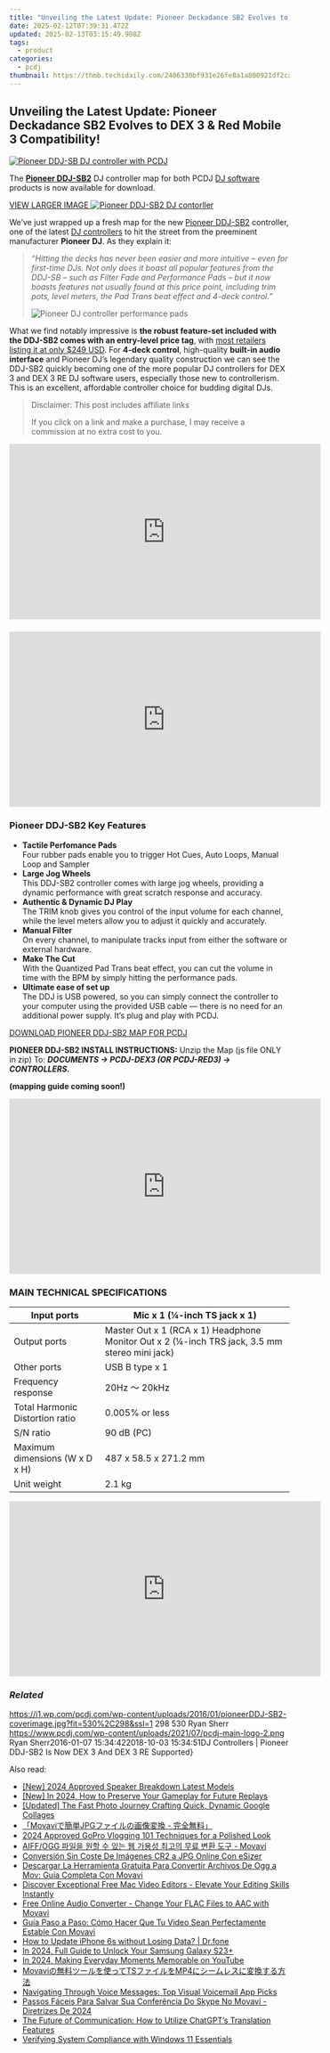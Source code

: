 ```yaml
---
title: "Unveiling the Latest Update: Pioneer Deckadance SB2 Evolves to DEX 3 & Red Mobile 3 Compatibility!"
date: 2025-02-12T07:39:31.472Z
updated: 2025-02-13T03:15:49.908Z
tags:
  - product
categories:
  - pcdj
thumbnail: https://thmb.techidaily.com/2406330bf931e26fe8a1a800921df2ca60aab8badbd84f3b12dc61e65092f344.jpg
---
```


## Unveiling the Latest Update: Pioneer Deckadance SB2 Evolves to DEX 3 & Red Mobile 3 Compatibility!

[![Pioneer DDJ-SB DJ controller with PCDJ](https://i1.wp.com/pcdj.com/wp-content/uploads/2016/01/pioneerDDJ-SB2-coverimage.jpg?resize=530%2C298&ssl=1)](https://i1.wp.com/pcdj.com/wp-content/uploads/2016/01/pioneerDDJ-SB2-coverimage.jpg?fit=530%2C298&ssl=1 "Pioneer DJ-SB2 DJ Controller blog post")

The [**Pioneer DDJ-SB2**](http://9nl.at/fr83) DJ controller map for both PCDJ [DJ software](https://tools.techidaily.com/pcdj/products/) products is now available for download.

[VIEW LARGER IMAGE ![Pioneer DDJ-SB2 DJ contorller](https://i1.wp.com/pcdj.com/wp-content/uploads/2016/01/pdj_ddj-sb2-main.png?fit=300%2C225&ssl=1 "Pioneer DDJ-SB2 DJ Controller")](https://i1.wp.com/pcdj.com/wp-content/uploads/2016/01/pdj%5Fddj-sb2-main.png?fit=1024%2C768&ssl=1)

We’ve just wrapped up a fresh map for the new [Pioneer DDJ-SB2](http://9nl.at/fr83) controller, one of the latest [DJ controllers](https://tools.techidaily.com/pcdj/products/) to hit the street from the preeminent manufacturer **Pioneer DJ**. As they explain it:

> _“Hitting the decks has never been easier and more intuitive – even for first-time DJs. Not only does it boast all popular features from the DDJ-SB – such as Filter Fade and Performance Pads – but it now boasts features not usually found at this price point, including trim pots, level meters, the Pad Trans beat effect and 4-deck control.”_
> 
> ![Pioneer DJ controller performance pads](https://i2.wp.com/pcdj.com/wp-content/uploads/2016/01/DDJSB2_performance-pads.jpg?fit=300%2C300&ssl=1 "Pioneer DDJ-SB2 Performance Pads")

What we find notably impressive is **the robust feature-set included with the DDJ-SB2 comes with an entry-level price tag**, with [most retailers listing it at only $249 USD](http://9nl.at/fr83). For **4-deck control**, high-quality **built-in audio interface** and Pioneer DJ’s legendary quality construction we can see the DDJ-SB2 quickly becoming one of the more popular DJ controllers for DEX 3 and DEX 3 RE DJ software users, especially those new to controllerism. This is an excellent, affordable controller choice for budding digital DJs.

>  Disclaimer: This post includes affiliate links
>
>  If you click on a link and make a purchase, I may receive a commission at no extra cost to you.
>

<!-- affiliate ads begin -->
<iframe width="560" height="315" src="https://www.youtube.com/embed/793ViIxl4tI?si=DDBkjPlPX5bZ-f1Y" title="YouTube video player" frameborder="0" allow="accelerometer; autoplay; clipboard-write; encrypted-media; gyroscope; picture-in-picture; web-share" referrerpolicy="strict-origin-when-cross-origin" allowfullscreen></iframe>
<!-- affiliate ads end -->

### 

<!-- affiliate ads begin -->
<iframe width="560" height="315" src="https://www.youtube.com/embed/YpnYKIrpgZQ?si=94zicAHp1CH-0oso" title="YouTube video player" frameborder="0" allow="accelerometer; autoplay; clipboard-write; encrypted-media; gyroscope; picture-in-picture; web-share" referrerpolicy="strict-origin-when-cross-origin" allowfullscreen></iframe>
<!-- affiliate ads end -->

### Pioneer DDJ-SB2 Key Features

* **Tactile Perfomance Pads**  
Four rubber pads enable you to trigger Hot Cues, Auto Loops, Manual Loop and Sampler
* **Large Jog Wheels**  
This DDJ-SB2 controller comes with large jog wheels, providing a dynamic performance with great scratch response and accuracy.
* **Authentic & Dynamic DJ Play**  
The TRIM knob gives you control of the input volume for each channel, while the level meters allow you to adjust it quickly and accurately.
* **Manual Filter**  
On every channel, to manipulate tracks input from either the software or external hardware.
* **Make The Cut**  
With the Quantized Pad Trans beat effect, you can cut the volume in time with the BPM by simply hitting the performance pads.
* **Ultimate ease of set up**  
The DDJ is USB powered, so you can simply connect the controller to your computer using the provided USB cable — there is no need for an additional power supply. It’s plug and play with PCDJ.

[DOWNLOAD PIONEER DDJ-SB2 MAP FOR PCDJ](https://tools.techidaily.com/pcdj/products/)

**PIONEER DDJ-SB2 INSTALL INSTRUCTIONS:** Unzip the Map (js file ONLY in zip) To: _**DOCUMENTS -> PCDJ-DEX3 (OR PCDJ-RED3) -> CONTROLLERS.**_ 

**(mapping guide coming soon!)**

<!-- affiliate ads begin -->
<iframe width="560" height="315" src="https://www.youtube.com/embed/GU08CQVsZz0?si=V-SvPfzRsQysMS0e" title="YouTube video player" frameborder="0" allow="accelerometer; autoplay; clipboard-write; encrypted-media; gyroscope; picture-in-picture; web-share" referrerpolicy="strict-origin-when-cross-origin" allowfullscreen></iframe>
<!-- affiliate ads end -->

### MAIN TECHNICAL SPECIFICATIONS

| Input ports                     | Mic x 1 (¼-inch TS jack x 1)                                                                  |
| ------------------------------- | --------------------------------------------------------------------------------------------- |
| Output ports                    | Master Out x 1 (RCA x 1) Headphone Monitor Out x 2 (¼-inch TRS jack, 3.5 mm stereo mini jack) |
| Other ports                     | USB B type x 1                                                                                |
| Frequency response              | 20Hz ～ 20kHz                                                                                  |
| Total Harmonic Distortion ratio | 0.005% or less                                                                                |
| S/N ratio                       | 90 dB (PC)                                                                                    |
| Maximum dimensions (W x D x H)  | 487 x 58.5 x 271.2 mm                                                                         |
| Unit weight                     | 2.1 kg                                                                                        |

<!-- affiliate ads begin -->
<iframe width="560" height="315" src="https://www.youtube.com/embed/SyMZxS9479s?si=0T6zZpyN2LBftFTM" title="YouTube video player" frameborder="0" allow="accelerometer; autoplay; clipboard-write; encrypted-media; gyroscope; picture-in-picture; web-share" referrerpolicy="strict-origin-when-cross-origin" allowfullscreen></iframe>
<!-- affiliate ads end -->

### _Related_

https://i1.wp.com/pcdj.com/wp-content/uploads/2016/01/pioneerDDJ-SB2-coverimage.jpg?fit=530%2C298&ssl=1 298 530 Ryan Sherr https://www.pcdj.com/wp-content/uploads/2021/07/pcdj-main-logo-2.png Ryan Sherr2016-01-07 15:34:422018-10-03 15:34:51DJ Controllers | Pioneer DDJ-SB2 Is Now DEX 3 And DEX 3 RE Supported}

<ins class="adsbygoogle"
     style="display:block"
     data-ad-format="autorelaxed"
     data-ad-client="ca-pub-7571918770474297"
     data-ad-slot="1223367746"></ins>

<ins class="adsbygoogle"
     style="display:block"
     data-ad-client="ca-pub-7571918770474297"
     data-ad-slot="8358498916"
     data-ad-format="auto"
     data-full-width-responsive="true"></ins>

<span class="atpl-alsoreadstyle">Also read:</span>
<div><ul>
<li><a href="https://screen-mirroring-recording.techidaily.com/new-2024-approved-speaker-breakdown-latest-models/"><u>[New] 2024 Approved Speaker Breakdown Latest Models</u></a></li>
<li><a href="https://digital-screen-recording.techidaily.com/new-in-2024-how-to-preserve-your-gameplay-for-future-replays/"><u>[New] In 2024, How to Preserve Your Gameplay for Future Replays</u></a></li>
<li><a href="https://some-guidance.techidaily.com/updated-the-fast-photo-journey-crafting-quick-dynamic-google-collages/"><u>[Updated] The Fast Photo Journey Crafting Quick, Dynamic Google Collages</u></a></li>
<li><a href="https://discover-able.techidaily.com/movavijpg/"><u>「Movaviで簡単JPGファイルの画像変換 - 完全無料」</u></a></li>
<li><a href="https://article-helps.techidaily.com/2024-approved-gopro-vlogging-101-techniques-for-a-polished-look/"><u>2024 Approved GoPro Vlogging 101 Techniques for a Polished Look</u></a></li>
<li><a href="https://discover-able.techidaily.com/1726223197062-aiffogg-movavi/"><u>AIFF/OGG 파일을 원할 수 있는 웹 가용성 최고의 무료 변환 도구 - Movavi</u></a></li>
<li><a href="https://discover-able.techidaily.com/conversion-sin-coste-de-imagenes-cr2-a-jpg-online-con-esizer/"><u>Conversión Sin Coste De Imágenes CR2 a JPG Online Con eSizer</u></a></li>
<li><a href="https://discover-able.techidaily.com/descargar-la-herramienta-gratuita-para-convertir-archivos-de-ogg-a-mov-guia-completa-con-movavi/"><u>Descargar La Herramienta Gratuita Para Convertir Archivos De Ogg a Mov: Guía Completa Con Movavi</u></a></li>
<li><a href="https://discover-able.techidaily.com/discover-exceptional-free-mac-video-editors-elevate-your-editing-skills-instantly/"><u>Discover Exceptional Free Mac Video Editors - Elevate Your Editing Skills Instantly</u></a></li>
<li><a href="https://discover-able.techidaily.com/free-online-audio-converter-change-your-flac-files-to-aac-with-movavi/"><u>Free Online Audio Converter - Change Your FLAC Files to AAC with Movavi</u></a></li>
<li><a href="https://discover-able.techidaily.com/guia-paso-a-paso-como-hacer-que-tu-video-sean-perfectamente-estable-con-movavi/"><u>Guía Paso a Paso: Cómo Hacer Que Tu Video Sean Perfectamente Estable Con Movavi</u></a></li>
<li><a href="https://review-topics.techidaily.com/how-to-update-iphone-6s-without-losing-data-drfone-by-drfone-ios-system-repair-ios-system-repair/"><u>How to Update iPhone 6s without Losing Data? | Dr.fone</u></a></li>
<li><a href="https://android-unlock.techidaily.com/in-2024-full-guide-to-unlock-your-samsung-galaxy-s23plus-by-drfone-android/"><u>In 2024, Full Guide to Unlock Your Samsung Galaxy S23+</u></a></li>
<li><a href="https://youtube-tips.techidaily.com/24-making-everyday-moments-memorable-on-youtube/"><u>In 2024, Making Everyday Moments Memorable on YouTube</u></a></li>
<li><a href="https://discover-able.techidaily.com/1726225717745-movavitsmp4/"><u>Movaviの無料ツールを使ってTSファイルをMP4にシームレスに変換する方法</u></a></li>
<li><a href="https://tech-renaissance.techidaily.com/navigating-through-voice-messages-top-visual-voicemail-app-picks/"><u>Navigating Through Voice Messages: Top Visual Voicemail App Picks</u></a></li>
<li><a href="https://discover-able.techidaily.com/passos-faceis-para-salvar-sua-conferencia-do-skype-no-movavi-diretrizes-de-2024/"><u>Passos Fáceis Para Salvar Sua Conferência Do Skype No Movavi - Diretrizes De 2024</u></a></li>
<li><a href="https://tech-haven.techidaily.com/the-future-of-communication-how-to-utilize-chatgpts-translation-features/"><u>The Future of Communication: How to Utilize ChatGPT’s Translation Features</u></a></li>
<li><a href="https://win-webmaster.techidaily.com/verifying-system-compliance-with-windows-11-essentials/"><u>Verifying System Compliance with Windows 11 Essentials</u></a></li>
</ul></div>

